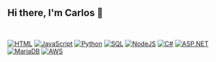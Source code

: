 ## Hi there, I'm Carlos 👋
<br>

[![HTML](https://img.shields.io/badge/HTML-E34F26?logo=html5&logoColor=white&style=flat)](https://developer.mozilla.org/en-US/docs/Web/HTML)
[![JavaScript](https://img.shields.io/badge/JavaScript-FFCA28?logo=javascript&logoColor=white&style=flat)](https://developer.mozilla.org/en-US/docs/Web/JavaScript)
[![Python](https://img.shields.io/badge/-Python-3776AB?style=for-the-badge&logo=python&logoColor=white&style=flat)](https://www.python.org/)
[![SQL](https://img.shields.io/badge/SQL-CC2927?logo=microsoft+sql+server&logoColor=white&style=flat)](https://www.microsoft.com/en-us/sql-server/sql-server-2019)
[![NodeJS](https://img.shields.io/badge/NodeJS-339933?logo=node.js&logoColor=white&style=flat)](https://nodejs.org/en/)
[![C#](https://img.shields.io/badge/C%23-239120?logo=c-sharp&logoColor=white&style=flat)](https://docs.microsoft.com/en-us/dotnet/csharp/)
[![ASP.NET](https://img.shields.io/badge/ASP.NET-512BD4?logo=dotnet&logoColor=white&style=flat)](https://dotnet.microsoft.com/apps/aspnet)
[![MariaDB](https://img.shields.io/badge/MariaDB-003545?logo=mariadb&logoColor=white&style=flat)](https://mariadb.org/)
[![AWS](https://img.shields.io/badge/AWS-232F3E?logo=amazon+aws&logoColor=white&style=flat)](https://aws.amazon.com/)
